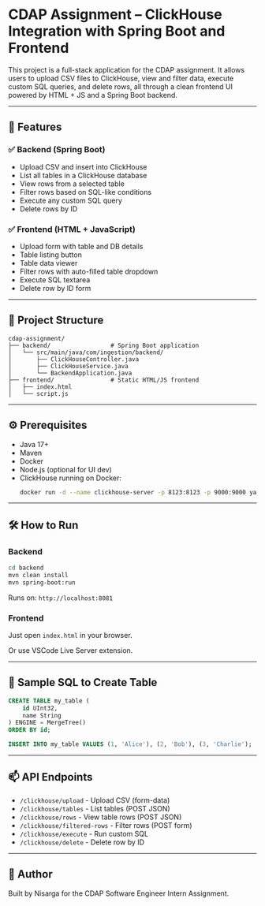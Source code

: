 # CDAP Assignment – ClickHouse Integration with Spring Boot and Frontend

This project is a full-stack application for the CDAP assignment. It allows users to upload CSV files to ClickHouse, view and filter data, execute custom SQL queries, and delete rows, all through a clean frontend UI powered by HTML + JS and a Spring Boot backend.

---

## 🚀 Features

### ✅ Backend (Spring Boot)
- Upload CSV and insert into ClickHouse
- List all tables in a ClickHouse database
- View rows from a selected table
- Filter rows based on SQL-like conditions
- Execute any custom SQL query
- Delete rows by ID

### ✅ Frontend (HTML + JavaScript)
- Upload form with table and DB details
- Table listing button
- Table data viewer
- Filter rows with auto-filled table dropdown
- Execute SQL textarea
- Delete row by ID form

---

## 📁 Project Structure

```
cdap-assignment/
├── backend/                 # Spring Boot application
│   └── src/main/java/com/ingestion/backend/
│       ├── ClickHouseController.java
│       ├── ClickHouseService.java
│       └── BackendApplication.java
├── frontend/                # Static HTML/JS frontend
│   ├── index.html
│   └── script.js
```

---

## ⚙️ Prerequisites

- Java 17+
- Maven
- Docker
- Node.js (optional for UI dev)
- ClickHouse running on Docker:
  ```bash
  docker run -d --name clickhouse-server -p 8123:8123 -p 9000:9000 yandex/clickhouse-server
  ```

---

## 🛠️ How to Run

### Backend

```bash
cd backend
mvn clean install
mvn spring-boot:run
```

Runs on: `http://localhost:8081`

### Frontend

Just open `index.html` in your browser.

Or use VSCode Live Server extension.

---

## 🧪 Sample SQL to Create Table

```sql
CREATE TABLE my_table (
    id UInt32,
    name String
) ENGINE = MergeTree()
ORDER BY id;

INSERT INTO my_table VALUES (1, 'Alice'), (2, 'Bob'), (3, 'Charlie');
```

---

## 📫 API Endpoints

- `/clickhouse/upload` - Upload CSV (form-data)
- `/clickhouse/tables` - List tables (POST JSON)
- `/clickhouse/rows` - View table rows (POST JSON)
- `/clickhouse/filtered-rows` - Filter rows (POST form)
- `/clickhouse/execute` - Run custom SQL
- `/clickhouse/delete` - Delete row by ID

---

## 🙌 Author

Built by Nisarga for the CDAP Software Engineer Intern Assignment.
